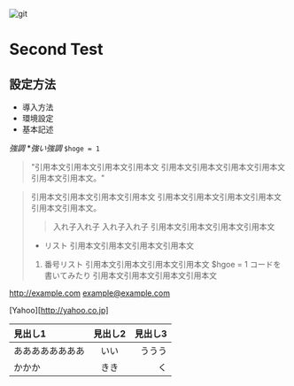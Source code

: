 ![git](https://git-scm.com/images/logos/downloads/Git-Logo-2Color.png)

# Second Test

## 設定方法

- 導入方法
- 環境設定
- 基本記述

*強調*
**強い強調*
`$hoge = 1`

> "引用本文引用本文引用本文引用本文
引用本文引用本文引用本文引用本文引用本文引用本文。"

> 引用本文引用本文引用本文引用本文
> 引用本文引用本文引用本文引用本文引用本文引用本文。
> > 入れ子入れ子
> > 入れ子入れ子
> 引用本文引用本文引用本文引用本文
> * リスト
> 引用本文引用本文引用本文引用本文
> 1. 番号リスト
> 引用本文引用本文引用本文引用本文
> $hgoe = 1 コードを書いてみたり
> 引用本文引用本文引用本文引用本文

<http://example.com>
<example@example.com>

[Yahoo][http://yahoo.co.jp]

|見出し1|見出し2|見出し3|
|:---|:---:|---:|
|ああああああああ|いい|ううう|
|かかか|きき|く|